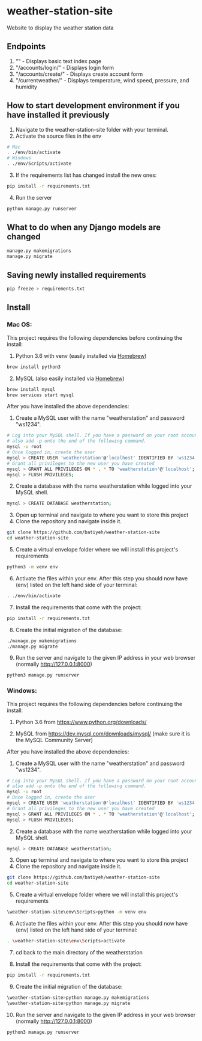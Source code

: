 # weather-station-site
Website to display the weather station data

## Endpoints
1. "" - Displays basic text index page
2. "/accounts/login/" - Displays login form
3. "/accounts/create/" - Displays create account form
3. "/currentweather/" - Displays temperature, wind speed, pressure, and humidity

## How to start development environment if you have installed it previously
1. Navigate to the weather-station-site folder with your terminal.
2. Activate the source files in the env
```sh
# Mac
. ./env/bin/activate 
# Windows
. ./env/Scripts/activate 
```
3. If the requirements list has changed install the new ones: 
```sh
pip install -r requirements.txt
```
4. Run the server
```sh
python manage.py runserver
```

## What to do when any Django models are changed
```sh
manage.py makemigrations
manage.py migrate
```

## Saving newly installed requirements
```sh
pip freeze > requirements.txt
```


## Install 

### Mac OS:
This project requires the following dependencies before continuing the install:
1. Python 3.6 with venv (easily installed via [Homebrew](https://brew.sh))
```sh
brew install python3
```
2. MySQL (also easily installed via [Homebrew](https://brew.sh))
```sh
brew install mysql
brew services start mysql
```

After you have installed the above dependencies:

1. Create a MySQL user with the name "weatherstation" and password "ws1234".
```sh
# Log into your MySQL shell. If you have a password on your root account 
# also add -p onto the end of the following command. 
mysql -u root
# Once logged in, create the user
mysql > CREATE USER 'weatherstation'@'localhost' IDENTIFIED BY 'ws1234';
# Grant all privileges to the new user you have created
mysql > GRANT ALL PRIVILEGES ON * . * TO 'weatherstation'@'localhost';
mysql > FLUSH PRIVILEGES;
```
2. Create a database with the name weatherstation while logged into your MySQL shell.
```sh
mysql > CREATE DATABASE weatherstation;
```
3. Open up terminal and navigate to where you want to store this project
4. Clone the repository and navigate inside it.
```sh
git clone https://github.com/batiyeh/weather-station-site
cd weather-station-site
```
5. Create a virtual envelope folder where we will install this project's requirements 
```sh
python3 -m venv env
```
6. Activate the files within your env. After this step you should now have (env) listed on the left hand side of your terminal:  
```sh
. ./env/bin/activate
```
7. Install the requirements that come with the project:
```sh
pip install -r requirements.txt
```
8. Create the initial migration of the database: 
```sh
./manage.py makemigrations
./manage.py migrate
```
9. Run the server and navigate to the given IP address in your web browser (normally http://127.0.0.1:8000) 
```sh
python3 manage.py runserver
```

### Windows: 
This project requires the following dependencies before continuing the install:
1. Python 3.6 from https://www.python.org/downloads/

2. MySQL from https://dev.mysql.com/downloads/mysql/  (make sure it is the MySQL Community Server)

After you have installed the above dependencies:

1. Create a MySQL user with the name "weatherstation" and password "ws1234".
```sh
# Log into your MySQL shell. If you have a password on your root account 
# also add -p onto the end of the following command. 
mysql -u root
# Once logged in, create the user
mysql > CREATE USER 'weatherstation'@'localhost' IDENTIFIED BY 'ws1234';
# Grant all privileges to the new user you have created
mysql > GRANT ALL PRIVILEGES ON * . * TO 'weatherstation'@'localhost';
mysql > FLUSH PRIVILEGES;
```
2. Create a database with the name weatherstation while logged into your MySQL shell.
```sh
mysql > CREATE DATABASE weatherstation;
```
3. Open up terminal and navigate to where you want to store this project
4. Clone the repository and navigate inside it.
```sh
git clone https://github.com/batiyeh/weather-station-site
cd weather-station-site
```
5. Create a virtual envelope folder where we will install this project's requirements 
```sh
\weather-station-site\env\Scripts>python -m venv env
```
6. Activate the files within your env. After this step you should now have (env) listed on the left hand side of your terminal:  
```sh
. \weather-station-site\env\Scripts>activate
```
7. cd back to the main directory of the weatherstation

8. Install the requirements that come with the project:
```sh
pip install -r requirements.txt
```
9. Create the initial migration of the database: 
```sh
\weather-station-site>python manage.py makemigrations
\weather-station-site>python manage.py migrate
```
10. Run the server and navigate to the given IP address in your web browser (normally http://127.0.0.1:8000) 
```sh
python3 manage.py runserver
```
